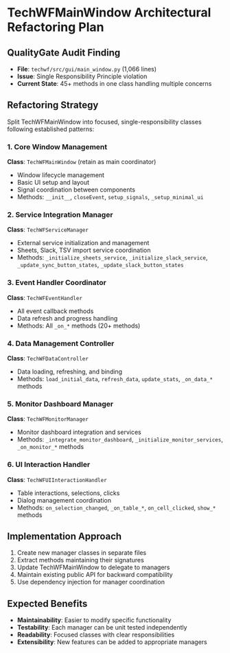 # TechWFMainWindow Architectural Refactoring Plan

## QualityGate Audit Finding
- **File**: `techwf/src/gui/main_window.py` (1,066 lines)
- **Issue**: Single Responsibility Principle violation
- **Current State**: 45+ methods in one class handling multiple concerns

## Refactoring Strategy
Split TechWFMainWindow into focused, single-responsibility classes following established patterns:

### 1. Core Window Management
**Class**: `TechWFMainWindow` (retain as main coordinator)
- Window lifecycle management
- Basic UI setup and layout
- Signal coordination between components
- Methods: `__init__`, `closeEvent`, `setup_signals`, `_setup_minimal_ui`

### 2. Service Integration Manager
**Class**: `TechWFServiceManager` 
- External service initialization and management
- Sheets, Slack, TSV import service coordination
- Methods: `_initialize_sheets_service`, `_initialize_slack_service`, `_update_sync_button_states`, `_update_slack_button_states`

### 3. Event Handler Coordinator
**Class**: `TechWFEventHandler`
- All event callback methods
- Data refresh and progress handling
- Methods: All `_on_*` methods (20+ methods)

### 4. Data Management Controller
**Class**: `TechWFDataController`
- Data loading, refreshing, and binding
- Methods: `load_initial_data`, `refresh_data`, `update_stats`, `_on_data_*` methods

### 5. Monitor Dashboard Manager
**Class**: `TechWFMonitorManager`
- Monitor dashboard integration and services
- Methods: `_integrate_monitor_dashboard`, `_initialize_monitor_services`, `_on_monitor_*` methods

### 6. UI Interaction Handler
**Class**: `TechWFUIInteractionHandler`
- Table interactions, selections, clicks
- Dialog management coordination
- Methods: `on_selection_changed`, `_on_table_*`, `on_cell_clicked`, `show_*` methods

## Implementation Approach
1. Create new manager classes in separate files
2. Extract methods maintaining their signatures
3. Update TechWFMainWindow to delegate to managers
4. Maintain existing public API for backward compatibility
5. Use dependency injection for manager coordination

## Expected Benefits
- **Maintainability**: Easier to modify specific functionality
- **Testability**: Each manager can be unit tested independently  
- **Readability**: Focused classes with clear responsibilities
- **Extensibility**: New features can be added to appropriate managers